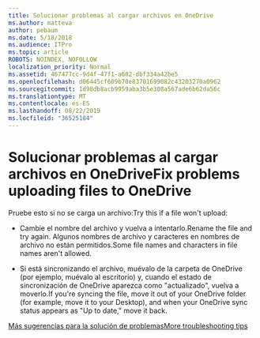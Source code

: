 ```yaml
---
title: Solucionar problemas al cargar archivos en OneDrive
ms.author: matteva
author: pebaum
ms.date: 5/18/2018
ms.audience: ITPro
ms.topic: article
ROBOTS: NOINDEX, NOFOLLOW
localization_priority: Normal
ms.assetid: 467477cc-9d4f-47f1-a602-dbf334a42be5
ms.openlocfilehash: d06445cf609b70e83701699082c43203270a0962
ms.sourcegitcommit: 1d98db8acb9959aba3b5e308a567ade6b62da56c
ms.translationtype: MT
ms.contentlocale: es-ES
ms.lasthandoff: 08/22/2019
ms.locfileid: "36525184"
---
```

# <a name="fix-problems-uploading-files-to-onedrive"></a><span data-ttu-id="f32c3-102">Solucionar problemas al cargar archivos en OneDrive</span><span class="sxs-lookup"><span data-stu-id="f32c3-102">Fix problems uploading files to OneDrive</span></span>

<span data-ttu-id="f32c3-103">Pruebe esto si no se carga un archivo:</span><span class="sxs-lookup"><span data-stu-id="f32c3-103">Try this if a file won't upload:</span></span>
  
- <span data-ttu-id="f32c3-104">Cambie el nombre del archivo y vuelva a intentarlo.</span><span class="sxs-lookup"><span data-stu-id="f32c3-104">Rename the file and try again.</span></span> <span data-ttu-id="f32c3-105">Algunos nombres de archivo y caracteres en nombres de archivo no están permitidos.</span><span class="sxs-lookup"><span data-stu-id="f32c3-105">Some file names and characters in file names aren't allowed.</span></span> 
    
- <span data-ttu-id="f32c3-106">Si está sincronizando el archivo, muévalo de la carpeta de OneDrive (por ejemplo, muévalo al escritorio) y, cuando el estado de sincronización de OneDrive aparezca como "actualizado", vuelva a moverlo.</span><span class="sxs-lookup"><span data-stu-id="f32c3-106">If you're syncing the file, move it out of your OneDrive folder (for example, move it to your Desktop), and when your OneDrive sync status appears as "Up to date," move it back.</span></span> 
    
[<span data-ttu-id="f32c3-107">Más sugerencias para la solución de problemas</span><span class="sxs-lookup"><span data-stu-id="f32c3-107">More troubleshooting tips</span></span>](https://go.microsoft.com/fwlink/?linkid=873155)
  

